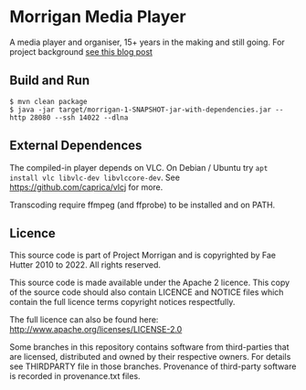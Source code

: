 Morrigan Media Player
=====================

A media player and organiser, 15+ years in the making and still going.  For project background [see this blog post](https://medium.com/@haku/9-years-of-hacking-still-searching-for-the-perfect-media-player-1e84046c7dad)

Build and Run
-------------

```shell
$ mvn clean package
$ java -jar target/morrigan-1-SNAPSHOT-jar-with-dependencies.jar --http 28080 --ssh 14022 --dlna
```

External Dependences
--------------------

The compiled-in player depends on VLC.  On Debian / Ubuntu try `apt install vlc libvlc-dev libvlccore-dev`.  See https://github.com/caprica/vlcj for more.

Transcoding require ffmpeg (and ffprobe) to be installed and on PATH.

Licence
-------

This source code is part of Project Morrigan and is copyrighted by Fae Hutter 2010 to 2022.  All rights reserved.

This source code is made available under the Apache 2 licence.
This copy of the source code should also contain LICENCE and NOTICE files which contain the full licence terms copyright notices respectfully.

The full licence can also be found here:
http://www.apache.org/licenses/LICENSE-2.0

Some branches in this repository contains software from third-parties that are licensed, distributed and owned by their respective owners.  For details see THIRDPARTY file in those branches.  Provenance of third-party software is recorded in provenance.txt files.
